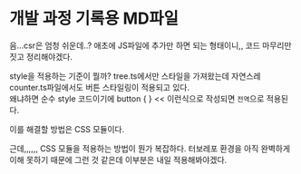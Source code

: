# 개발 과정 기록용 MD파일

음...csr은 엄청 쉬운데..? 애초에 JS파일에 추가만 하면 되는 형태이니,, 코드 마무리만 짓고 정리해야겠다.

style을 적용하는 기준이 뭘까?
tree.ts에서만 스타일을 가져왔는데 자연스레 counter.ts파일에서도 버튼 스타일링이 적용되고 있다. <br />
왜냐하면 순수 style 코드이기에 button { } << 이런식으로 작성되면 `전역`으로 적용된다.

이를 해결할 방법은 CSS 모듈이다.

근데,,,,,, CSS 모듈을 적용하는 방법이 뭔가 복잡하다. 터보레포 환경을 아직 완벽하게 이해 못하기 때문에 그런 것 같은데 이부분은 내일 적용해봐야겠다.
